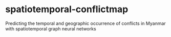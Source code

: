 # spatiotemporal-conflictmap
Predicting the temporal and geographic occurrence of conflicts in Myanmar with spatiotemporal graph neural networks
